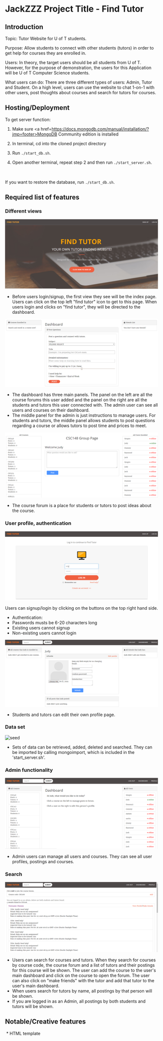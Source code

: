 # JackZZZ Project Title - Find Tutor

## Introduction
Topic: Tutor Website for U of T students.

Purpose: Allow students to connect with other students (tutors) in order to get help for courses they are enrolled in.

Users: In theory, the target users should be all students from U of T. However, for the purpose of demonstration, the users for this Application will be U of T Computer Science students.

What users can do: There are three different types of users: Admin, Tutor and Student. On a high level, users can use the website to chat 1-on-1 with other users, post thoughts about courses and search for tutors for courses.

## Hosting/Deployment

To get server function:

1. Make sure <a href=https://docs.mongodb.com/manual/installation/?jmp=footer>MongoDB Community edition</a> is installed

2. In terminal, cd into the cloned project directory

3. Run `./start_db.sh`. 

4. Open another terminal, repeat step 2 and then run `./start_server.sh`. 

<br><br>
If you want to restore the database, run `./start_db.sh`.

## Required list of features

### Different views
![index](proposal/screenshots/index.png)

* Before users login/signup, the first view they see will be the index page. Users can click on the top left "find tutor" icon to get to this page. When users login and clicks on "find tutor", they will be directed to the dashboard.

![dashboard](proposal/screenshots/student-dash.png)

* The dashboard has three main panels. The panel on the left are all the course forums this user added and the panel on the right are all the students and tutors this user connected with. The admin user can see all users and courses on their dashboard.
* The middle panel for the admin is just instructions to manage users. For students and tutors, the middle panel allows students to post questions regarding a course or allows tutors to post time and prices to meet. 

![course](proposal/screenshots/course.png)

* The course forum is a place for students or tutors to post ideas about the course. 

### User profile, authentication

![Login Page](proposal/screenshots/login.png)

Users can signup/login by clicking on the buttons on the top right hand side.

* Authentication:
 * Passwords musts be 6-20 characters long
 * Existing users cannot signup 
 * Non-existing users cannot login

![student profile](proposal/screenshots/profile.png)

* Students and tutors can edit their own profile page.
    
### Data set
 ![seed](proposal/screenshots/seed.png)
 
* Sets of data can be retrieved, added, deleted and searched. They can be imported by calling mongoimport, which is included in the 'start_server.sh'.
    
### Admin functionality
![admin-dash](proposal/screenshots/admin-dash.png)

* Admin users can manage all users and courses. They can see all user profiles, postings and courses.
    
### Search 
![search](proposal/screenshots/search.png)

* Users can search for courses and tutors. When they search for courses by course code, the course forum and a list of tutors and their postings for this course will be shown. The user can add the course to the user's main dashboard and click on the course to open the forum. The user can also click on "make friends" with the tutor and add that tutor to the user's main dashboard. 
* When users search for tutors by name, all postings by that person will be shown.
* If you are logged in as an Admin, all postings by both students and tutors will be shown.
  

## Notable/Creative features
  * HTML template
